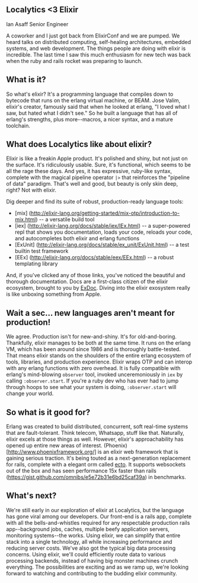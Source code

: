 ## Localytics <3 Elixir

Ian Asaff
Senior Engineer

A coworker and I just got back from ElixirConf and we are pumped. We heard talks on distributed computing, self-healing architectures, embedded systems, and web development. The things people are doing with elixir is incredible. The last time I saw this much enthusiasm for new tech was back when the ruby and rails rocket was preparing to launch.

## What is it?
So what's elixir? It's a programming language that compiles down to bytecode that runs on the erlang virtual machine, or BEAM. Jose Valim, elixir's creator, famously said that when he looked at erlang, "I loved what I saw, but hated what I didn't see." So he built a language that has all of erlang's strengths, plus more--macros, a nicer syntax, and a mature toolchain. 

## What does Localytics like about elixir?
Elixir is like a freakin Apple product. It's polished and shiny, but not just on the surface. It's ridiculously usable. Sure, it's functional, which seems to be all the rage these days. And yes, it has expressive, ruby-like syntax, complete with the magical pipeline operator `|>` that reinforces the "pipeline of data" paradigm. That's well and good, but beauty is only skin deep, right? Not with elixir.

Dig deeper and find its suite of robust, production-ready language tools:
 * [mix] (http://elixir-lang.org/getting-started/mix-otp/introduction-to-mix.html) -- a versatile build tool
 * [iex] (http://elixir-lang.org/docs/stable/iex/IEx.html) -- a super-powered repl that shows you documentation, loads your code, reloads your code, and autocompletes both elixir and erlang functions
 * [ExUnit] (http://elixir-lang.org/docs/stable/ex_unit/ExUnit.html) -- a test builtin test framework
 * [EEx] (http://elixir-lang.org/docs/stable/eex/EEx.html) -- a robust templating library

And, if you've clicked any of those links, you've noticed the beautiful and thorough documentation. Docs are a first-class citizen of the elixir ecosystem, brought to you by [ExDoc](https://github.com/elixir-lang/ex_doc). Diving into the elixir exosystem really is like unboxing something from Apple.

## Wait a sec... new languages aren't meant for production!
We agree. Production isn't for new-and-shiny. It's for old-and-boring. Thankfully, elixir manages to be both at the same time. It runs on the erlang VM, which has been around since 1986 and is thoroughly battle-tested. That means elixir stands on the shoulders of the entire erlang ecosystem of tools, libraries, and production experience. Elixir wraps OTP and can interop with any erlang functions with zero overhead. It is fully compatible with erlang's mind-blowing `observer` tool, invoked unceremoniously in `iex` by calling `:observer.start`. If you're a ruby dev who has ever had to jump through hoops to see what your system is doing, `:observer.start` will change your world.

## So what is it good for?
Erlang was created to build distributed, concurrent, soft real-time systems that are fault-tolerant. Think telecom, Whatsapp, stuff like that. Naturally, elixir excels at those things as well. However, elixir's approachability has opened up entire new areas of interest. (Phoenix)[http://www.phoenixframework.org/] is an elixir web framework that is gaining serious traction. It's being touted as a next-generation replacement for rails, complete with a elegant orm called [ecto](https://github.com/elixir-lang/ecto). It supports websockets out of the box and has seen performance 15x faster than rails (https://gist.github.com/omnibs/e5e72b31e6bd25caf39a) in benchmarks.

## What's next?
We're still early in our exploration of elixir at Localytics, but the language has gone viral among our developers. Our front-end is a rails app, complete with all the bells-and-whistles required for any respectable production rails app--background jobs, caches, multiple beefy application servers, monitoring systems--the works. Using elixir, we can simplify that entire stack into a single technology, all while increasing performance and reducing server costs. We've also got the typical big data processing concerns. Using elixir, we'll could efficiently route data to various processing backends, instead of having big monster machines crunch everything. The possibilities are exciting and as we ramp up, we're looking forward to watching and contributing to the budding elixir community.
